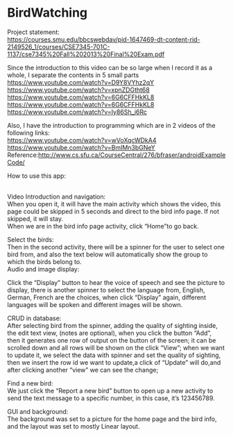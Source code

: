 BirdWatching
============
Project statement:<br/>
https://courses.smu.edu/bbcswebdav/pid-1647469-dt-content-rid-2149526_1/courses/CSE7345-701C-1137/cse7345%20Fall%202013%20Final%20Exam.pdf <br/>

Since the introduction to this video can be so large when I record it as a whole, I separate the contents in 5 small parts<br/>
https://www.youtube.com/watch?v=D9Y8VYhz2qY<br/>
https://www.youtube.com/watch?v=xpnZDGtht68<br/>
https://www.youtube.com/watch?v=6G6CFFHkKL8<br/>
https://www.youtube.com/watch?v=6G6CFFHkKL8<br/>
https://www.youtube.com/watch?v=Iy86Sh_i6Rc<br/>

Also, I have the introduction to programming which are in 2 videos of the following links:<br/>
https://www.youtube.com/watch?v=wVoXqcWDkA4<br/>
https://www.youtube.com/watch?v=BmIMn3bGNeY<br/>
Reference:http://www.cs.sfu.ca/CourseCentral/276/bfraser/androidExampleCode/<br/>

 How to use this app:<br/><br/>

Video Introduction and navigation:<br/>
When you open it, it will have the main activity which shows the video, this page could be skipped in 5 seconds and direct to the bird info page. If not skipped, it will stay.<br/>
When we are in the bird info page activity, click “Home”to go back.<br/>

Select the birds:<br/>
Then in the second activity, there will be a spinner for the user to select one bird from, and also the text below will automatically show the group to which the birds belong to.<br/>
Audio and image display:<br/>

Click the “Display” button to hear the voice of speech and see the picture to display, there is another spinner to select the language from, English, German, French are the choices, when click “Display” again, different languages will be spoken and different images will be shown.<br/>

CRUD in database:<br/>
After selecting bird from the spinner, adding the quality of sighting inside, the edit text view, (notes are optional), when you click the button “Add”, then it generates one row of output on the button of the screen; it can be scrolled down and all rows will be shown on the click “View”; when we want to update it, we select the data with spinner and set the quality of sighting, then we insert the row id we want to update,a click of “Update” will do,and after clicking another “view” we can see the change; 

Find a new bird:<br/>
We just click the “Report a new bird” button to open up a new activity to send the text message to a specific number, in this case, it’s 123456789.<br/>

GUI and background:<br/>
The background was set to a picture for the home page and the bird info, and the layout was set to mostly Linear layout.
